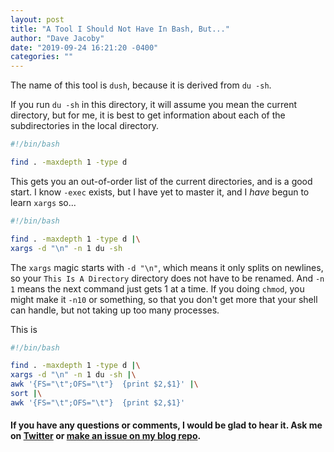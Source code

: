 ```yaml
---
layout: post
title: "A Tool I Should Not Have In Bash, But..."
author: "Dave Jacoby"
date: "2019-09-24 16:21:20 -0400"
categories: ""
---
```


The name of this tool is `dush`, because it is derived from `du -sh`.

If you run `du -sh` in this directory, it will assume you mean the current directory, but for me, it is best to get information about each of the subdirectories in the local directory.

```bash
#!/bin/bash

find . -maxdepth 1 -type d
```

This gets you an out-of-order list of the current directories, and is a good start. I know `-exec` exists, but I have yet to master it, and I _have_ begun to learn `xargs` so...

```bash
#!/bin/bash

find . -maxdepth 1 -type d |\
xargs -d "\n" -n 1 du -sh
```

The `xargs` magic starts with `-d "\n"`, which means it only splits on newlines, so your `This Is A Directory` directory does not have to be renamed. And `-n 1` means the next command just gets 1 at a time. If you doing `chmod`, you might make it `-n10` or something, so that you don't get more that your shell can handle, but not taking up too many processes.

This is 

```bash
#!/bin/bash

find . -maxdepth 1 -type d |\
xargs -d "\n" -n 1 du -sh |\
awk '{FS="\t";OFS="\t"}  {print $2,$1}' |\
sort |\
awk '{FS="\t";OFS="\t"}  {print $2,$1}'
```

#### If you have any questions or comments, I would be glad to hear it. Ask me on [Twitter](https://twitter.com/jacobydave) or [make an issue on my blog repo](https://github.com/jacoby/jacoby.github.io).
